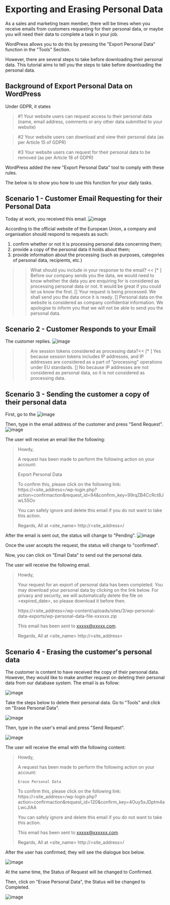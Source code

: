 # Exporting and Erasing Personal Data
As a sales and marketing team member, there will be times when you receive emails from customers requesting for their personal data, or maybe you will need their data to complete a task in your job.

WordPress allows you to do this by pressing the "Export Personal Data" function in the "Tools" Section.

However, there are several steps to take before downloading their personal data. This tutorial aims to tell you the steps to take before downloading the personal data.


## Background of Export Personal Data on WordPress
Under GDPR, it states
>#1 Your website users can request access to their personal data (name, email address, comments or any other data submitted to your website)

>#2 Your website users can download and view their personal data (as per Article 15 of GDPR)

>#3 Your website users can request for their personal data to be removed (as per Article 18 of GDPR)

WordPress added the new "Export Personal Data" tool to comply with these rules.

The below is to show you how to use this function for your daily tasks.


## Scenario 1 - Customer Email Requesting for their Personal Data
Today at work, you received this email.
![image](./assets/4_scenario.jpg)

According to the official website of the European Union, a company and organisation should respond to requests as such:
1) confirm whether or not it is processing personal data concerning them;
2) provide a copy of the personal data it holds about them;
3) provide information about the processing (such as purposes, categories of personal data, recipients, etc.)

>>What should you include in your response to the email? <<
[* ] Before our company sends you the data, we would need to know whether the data you are enquiring for is considered as processing personal data or not. It would be great if you could let us know the first.
[] Your request is being processed. We shall send you the data once it is ready.
[] Personal data on the website is considered as company confidential information. We apologise to inform you that we will not be able to send you the personal data.

## Scenario 2 - Customer Responds to your Email
The customer replies.
![image](./assets/4_scenario2.jpg)

>>Are session tokens considered as processing data?<<
[* ] Yes because session tokens includes IP addresses, and IP addresses are considered as a part of "processing" operations under EU standards.
[] No because IP addresses are not considered as personal data, so it is not considered as processing data.

## Scenario 3 - Sending the customer a copy of their personal data
First, go to the 
![image](./assets/4_3.1.jpg)

Then, type in the email address of the customer and press "Send Request".
![image](./assets/5_email.jpg)

The user will receive an email like the following:
>Howdy,
>
>A request has been made to perform the following action on your account:
>
>Export Personal Data
>
>To confirm this, please click on the following link:
>https://<site_address>/wp-login.php?action=confirmaction&request_id=94&confirm_key=99rqZB4CcRct8JwL55Ov
>
>You can safely ignore and delete this email if you do not want to
>take this action.
>
>Regards,
>All at <site_name>
>http://<site_address>/

After the email is sent out, the status will change to "Pending".
![image](./assets/5_pending.jpg)

Once the user accepts the request, the status will change to "confirmed".

Now, you can click on "Email Data" to send out the personal data.

The user will receive the following email.
>Howdy,
>
>Your request for an export of personal data has been completed. You may
>download your personal data by clicking on the link below. For privacy
>and security, we will automatically delete the file on <expired_date>,
>so please download it before then.
>
>https://<site_address>/wp-content/uploads/sites/3/wp-personal-data-exports/wp-personal-data-file-xxxxxx.zip
>
>This email has been sent to xxxxx@xxxxx.com.
>
>Regards,
>All at <site_name>
>http://<site_address>

## Scenario 4 - Erasing the customer's personal data
The customer is content to have received the copy of their personal data. However, they would like to make another request on deleting their personal data from our database system. The email is as follow:

![image](./assets/5_delete.jpg)

Take the steps below to delete their personal data.
Go to "Tools" and click on "Erase Personal Data".

![image](./assets/5_toolserase.jpg)

Then, type in the user's email and press "Send Request".

![image](./assets/5_request.jpg)

The user will receive the email with the following content:
>Howdy,
>
>A request has been made to perform the following action on your account:
>
>     Erase Personal Data
>
>To confirm this, please click on the following link:
>https://<site_address>/wp-login.php?action=confirmaction&request_id=120&confirm_key=4Ouy5xJDptm4aLwcJIAA
>
>You can safely ignore and delete this email if you do not want to
>take this action.
>
>This email has been sent to xxxxx@xxxxxx.com.
>
>Regards,
>All at <site_name>
>http://<site_address>/


After the user has confirmed, they will see the dialogue box below.

![image](./assets/5_confirm.jpg)


At the same time, the Status of Request will be changed to Confirmed.


Then, click on "Erase Personal Data", the Status will be changed to Completed.

![image](./assets/5_deleted.jpg)
